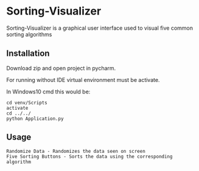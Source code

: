 # Sorting-Visualizer

Sorting-Visualizer is a graphical user interface used to visual five common sorting algorithms

## Installation

Download zip and open project in pycharm.

For running without IDE virtual environment must be activate.

In Windows10 cmd this would be:
```
cd venv/Scripts
activate
cd ../../
python Application.py
```

## Usage

```
Randomize Data - Randomizes the data seen on screen
Five Sorting Buttons - Sorts the data using the corresponding algorithm
```
